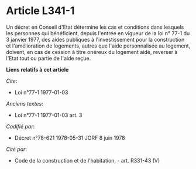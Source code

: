 # Article L341-1

Un décret en Conseil d'Etat détermine les cas et conditions dans lesquels les personnes qui bénéficient, depuis l'entrée en
vigueur de la loi n° 77-1 du 3 janvier 1977, des aides publiques à l'investissement pour la construction et l'amélioration de
logements, autres que l'aide personnalisée au logement, doivent, en cas de cession à titre onéreux du logement aidé, reverser
à l'Etat tout ou partie de l'aide reçue.

**Liens relatifs à cet article**

_Cite_:

  - Loi n°77-1 1977-01-03

_Anciens textes_:

  - Loi n°77-1 1977-01-03 art. 3

_Codifié par_:

  - Décret n°78-621 1978-05-31 JORF 8 juin 1978

_Cité par_:

  - Code de la construction et de l'habitation. - art. R331-43 (V)
